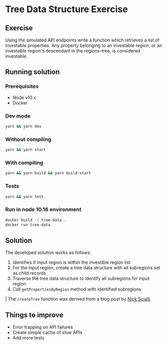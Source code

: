 # Tree Data Structure Exercise

## Exercise

Using the simulated API endpoints write a function which retrieves
a list of investable properties. Any property belonging to an
investable region, or an investable region's descendant in the
regions-tree, is considered investable.

## Running solution

### Prerequisites

-   Node v10.x
-   Docker

### Dev mode

```bash
yarn && yarn dev
```

### Without compiling

```bash
yarn && yarn start
```

### With compiling

```bash
yarn && yarn build && yarn build:start
```

### Tests

```bash
yarn && yarn test
```

### Run in node 10.16 environment

```bash
docker build -t tree-data .
docker run tree-data
```

## Solution

The developed solution works as follows:

1. Identifies if input region is within the investible region list
2. For the input region, create a tree data structure with all subregions set as child records
3. Traverse the tree data structure to identify all subregions for input region
4. Call `getPropertiesByRegion` method with identified subregions

| The `createTree` function was derived from a blog post by [Nick Scialli](https://typeofnan.dev/an-easy-way-to-build-a-tree-with-object-references/).

## Things to improve

-   Error trapping on API failures
-   Create simple cache of slow APIs
-   Add more tests
